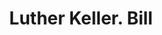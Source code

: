 ---
doi: 10.7916/D8806DS2
date_other: '1890'
date_other_textual: 1890-1899
form: printed ephemera
genre:
- Invoices
name:
- Luther Keller
object_in_context_url: https://biggert.cul.columbia.edu/items/view/ave_biggert_01510
subject_hierarchical_geographic:
- Scranton, Pennsylvania, United States
subject_name:
- Luther Keller
title: Luther Keller. Bill
sort_title: Luther Keller. Bill
call_number: ave_biggert_01510
coordinates:
- 41.410555555555554,-75.6675
pid: ave_biggert_01510
identifiers: ave_biggert_01510
permalink: /biggert/ave_biggert_01510/
layout: iiif-image-page
---